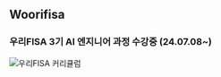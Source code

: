 ## Woorifisa

### 우리FISA 3기 AI 엔지니어 과정 수강중 (24.07.08~)

![우리FISA 커리큘럼](https://i.imgur.com/0nFTIZZ.png)
